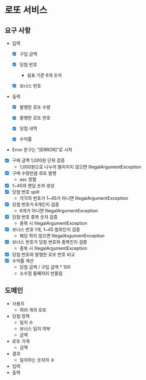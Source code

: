 # 로또 서비스
## 요구 사항
- 입력
  - [x] 구입 금액
  - [x] 당첨 번호
    - 쉼표 기준 6개 숫자
  - [x] 보너스 번호


- 출력
  - [x] 발행한 로또 수량
  - [x] 발행한 로또 번호
  - [x] 당첨 내역
  - [x] 수익률


- Error 문구는 "[ERROR]"로 시작
- [x] 구매 금액 1,000원 단위 검증
  - 1,000원으로 나누어 떨어지지 않으면 IllegalArgumentException
- [x] 구매 수량만큼 로또 발행
  - asc 정렬
- [x] 1~45의 랜덤 숫자 생성
- [x] 당첨 번호 split
  - 각각의 번호가 1~45가 아니면 IllegalArgumentException
- [x] 당첨 번호가 6개인지 검증
  - 6개가 아니면 IllegalArgumentException
- [x] 당첨 번호 중복 숫자 검증
  - 중복 시 IllegalArgumentException
- [x] 보너스 번호 1개, 1~45 범위인지 검증
  - 해당 하지 않으면 IllegalArgumentException
- [x] 보너스 번호가 당첨 번호와 중복인지 검증
  - 중복 시 IllegalArgumentException
- [x] 당첨 번호와 발행한 로또 번호 비교
- [x] 수익률 계산
  - 당첨 금액 / 구입 금액 * 100
  - 소수점 둘째자리 반올림
   
## 도메인
- 사용자
  - 여러 개의 로또
- 당첨 정책
  - 일치 수
  - 보너스 일치 여부
  - 금액
- 로또 가게
  - 금액
- 결과
  - 일치하는 숫자의 수
- 입력
- 출력